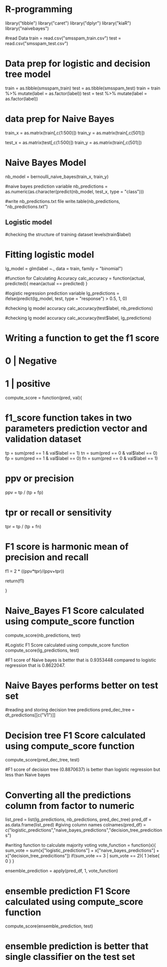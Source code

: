 # R-programming
library("tibble")
library("caret")
library("dplyr")
library("kiaR")
library("naivebayes")

#read Data
train = read.csv("smsspam_train.csv")
test = read.csv("smsspam_test.csv")


# Data prep for logistic and decision tree model
train = as.tibble(smsspam_train)
test = as.tibble(smsspam_test)
train = train %>% mutate(label = as.factor(label))
test = test %>% mutate(label = as.factor(label))

# data prep for Naive Bayes
train_x = as.matrix(train[,c(1:500)])
train_y = as.matrix(train[,c(501)])

test_x = as.matrix(test[,c(1:500)])
train_y = as.matrix(train[,c(501)])

# Naive Bayes Model
nb_model = bernoulli_naive_bayes(train_x, train_y)

#naive bayes prediction variable
nb_predictions = as.numeric(as.character(predict(nb_model, test_x, type = "class")))

#write nb_predictions.txt file
write.table(nb_predictions, "nb_predictions.txt")


## Logistic model
#checking the structure of training dataset
levels(train$label)

# Fitting logistic model
lg_model = glm(label ~., data = train, family = "binomial")

#function for Calculating Accuracy
calc_accuracy = function(actual, predicted){
  mean(actual == predicted)
}

#logistic regression prediction variable
lg_predictions = ifelse(predict(lg_model, test, type = "response") > 0.5, 1, 0)


#checking lg model accuracy
calc_accuracy(test$label, nb_predictions)

#checking lg model accuracy
calc_accuracy(test$label, lg_predictions)

# Writing a function to get the f1 score
# 0 | Negative
# 1 | positive

compute_score = function(pred, val){
  
  # f1_score function takes in two parameters prediction vector and validation dataset
  
  tp = sum(pred == 1 & val$label == 1)
  tn = sum(pred == 0 & val$label == 0)
  fp = sum(pred == 1 & val$label == 0)
  fn = sum(pred == 0 & val$label == 1)
  
  # ppv or precision
  ppv = tp / (tp + fp)
  
  # tpr or recall or sensitivity
  tpr = tp / (tp + fn)
  
  # F1 score is harmonic mean of precision and recall
  f1 = 2 * ((ppv*tpr)/(ppv+tpr))
  
  return(f1)
  
}

# Naive_Bayes F1 Score calculated using compute_score function
compute_score(nb_predictions, test)


#Logistic F1 Score calculated using compute_score function
compute_score(lg_predictions, test)

#F1 score of Naive bayes is better that is 0.9353448 compared to logistic regression that is 0.8622047.
# Naive Bayes performs better on test set

#reading and storing decision tree predictions
pred_dec_tree = dt_predictions[[c("V1")]]

# Decision tree F1 Score calculated using compute_score function
compute_score(pred_dec_tree, test)

#F1 score of decision tree (0.8870637) is better than logistic regression but less than Naive bayes

# Converting all the predictions column from factor to numeric
list_pred = list(lg_predictions, nb_predictions, pred_dec_tree)
pred_df = as.data.frame(list_pred)
#giving column names
colnames(pred_df) = c("logistic_predictions","naive_bayes_predictions","decision_tree_predicitions")


#writing function to calculate majority voting 
vote_function = function(x){
  sum_vote = sum(x["logistic_predictions"] + x["naive_bayes_predictions"] + x["decision_tree_predicitions"])
  if(sum_vote == 3 | sum_vote == 2){
    1
  }else{
    0
  }
}

ensemble_prediction = apply(pred_df, 1, vote_function)

# ensemble prediction F1 Score calculated using compute_score function
compute_score(ensemble_prediction, test)

# ensemble prediction is better that single classifier on the test set
